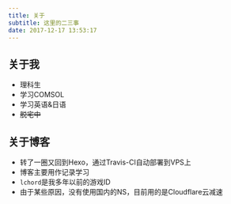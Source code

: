 ```yaml
---
title: 关于
subtitle: 这里的二三事
date: 2017-12-17 13:53:17
---
```


## 关于我
- 理科生
- 学习COMSOL
- 学习英语&日语
- ~~脱宅中~~

## 关于博客
- 转了一圈又回到Hexo，通过Travis-CI自动部署到VPS上
- 博客主要用作记录学习
- `lchord`是我多年以前的游戏ID
- 由于某些原因，没有使用国内的NS，目前用的是Cloudflare云减速
